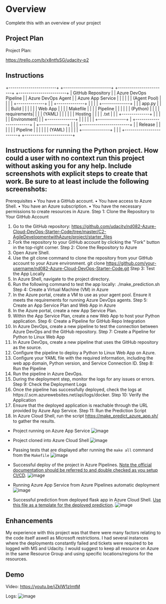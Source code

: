 # Overview

Complete this with an overview of your project

## Project Plan
Project Plan:

https://trello.com/b/x8ntfsSG/udacity-p2

## Instructions

+------------------------+    +------------------------+   +------------------------+   +------------------------+
|   GitHub Repository    |    | Azure DevOps Pipeline  |   | Azure DevOps Agent     |   | Azure App Service       |
|                        |    |                        |   |   (Agent Pool)         |   |                        |
|   +--------------+     |    |   +--------------+     |   |                        |   |   +--------------+     |
|   |  app.py      |     |    |   |   Build      |     |   |                        |   |   |   Web App    |     |
|   |  Makefile    |     |    |   |   Pipeline   |     |   |                        |   |   |   (Python)   |     |
|   |  requirements|     |    |   |   (YAML)     |     |   |                        |   |   |   Hosting    |     |
|   |  .txt        |     |    |   +--------------+     |   |                        |   |   |   Environment|     |
|   +--------------+     |    |                        |   |                        |   |   +--------------+     |
+------------------------+    |   +--------------+     |   |                        |   +------------------------+
                              |   |   Release    |     |   |                        |
                              |   |   Pipeline   |     |   |                        |
                              |   |   (YAML)     |     |   |                        |
                              |   +--------------+     |   |                        |
                              +------------------------+   +------------------------+

## Instructions for running the Python project.  How could a user with no context run this project without asking you for any help.  Include screenshots with explicit steps to create that work. Be sure to at least include the following screenshots:

Prerequisites
•	You have a GitHub account.
•	You have access to Azure Shell.
•	You have an Azure subscription.
•	You have the necessary permissions to create resources in Azure.
Step 1: Clone the Repository to Your GitHub Account
1.	Go to the GitHub repository: https://github.com/udacity/nd082-Azure-Cloud-DevOps-Starter-Code/tree/master/C2-AgileDevelopmentwithAzure/project/starter_files
2.	Fork the repository to your GitHub account by clicking the "Fork" button in the top-right corner.
Step 2: Clone the Repository to Azure
1.	Open Azure Shell.
2.	Use the git clone command to clone the repository from your GitHub account to your Azure environment.
git clone https://github.com/your-username/nd082-Azure-Cloud-DevOps-Starter-Code.git
Step 3: Test the App Locally
1.	In Azure Shell, navigate to the project directory.
2.	Run the following command to test the app locally:
./make_prediction.sh
Step 4: Create a Virtual Machine (VM) in Azure
1.	In the Azure portal, create a VM to use as your agent pool. Ensure it meets the requirements for running Azure DevOps agents.
Step 5: Create an App Service Plan and Web App in Azure
1.	In the Azure portal, create a new App Service Plan.
2.	Within the App Service Plan, create a new Web App to host your Python application.
Step 6: Create a Pipeline for GitHub Repo Integration
1.	In Azure DevOps, create a new pipeline to test the connection between Azure DevOps and the GitHub repository.
Step 7: Create a Pipeline for Python to Linux Web App
1.	In Azure DevOps, create a new pipeline that uses the GitHub repository as the source.
2.	Configure the pipeline to deploy a Python to Linux Web App on Azure.
3.	Configure your YAML file with the required information, including the web app domain, Python version, and Service Connection ID.
Step 8: Run the Pipeline
1.	Run the pipeline in Azure DevOps.
2.	During the deployment step, monitor the logs for any issues or errors.
Step 9: Check the Deployment Logs
1.	Once the pipeline has successfully deployed, check the logs at https://<app-name>.scm.azurewebsites.net/api/logs/docker.
Step 10: Verify the Application
1.	Ensure that the deployed application is reachable through the URL provided by Azure App Service.
Step 11: Run the Prediction Script
1.	In Azure Cloud Shell, run the script https://make_predict_azure_app.sh/ to gather the results.


* Project running on Azure App Service
![image](https://github.com/ulal002/flask-sklearn/assets/139964364/87c8b18c-2c2f-4dae-9669-fb5a5bca87d7)

* Project cloned into Azure Cloud Shell
![image](https://github.com/ulal002/flask-sklearn/assets/139964364/1a243242-9026-4d62-86ed-a77cf8ea598a)

* Passing tests that are displayed after running the `make all` command from the `Makefile`
![image](https://github.com/ulal002/flask-sklearn/assets/139964364/b583dbd4-824c-445f-a929-f5688f9c499e)

* Successful deploy of the project in Azure Pipelines.  [Note the official documentation should be referred to and double checked as you setup CI/CD](https://docs.microsoft.com/en-us/azure/devops/pipelines/ecosystems/python-webapp?view=azure-devops).
![image](https://github.com/ulal002/flask-sklearn/assets/139964364/c36ac66f-58c5-4bf3-b861-02871d0dac4e)

* Running Azure App Service from Azure Pipelines automatic deployment
![image](https://github.com/ulal002/flask-sklearn/assets/139964364/2c24b716-d33a-4265-b4a0-1016c5ba5755)

* Successful prediction from deployed flask app in Azure Cloud Shell.  [Use this file as a template for the deployed prediction](https://github.com/udacity/nd082-Azure-Cloud-DevOps-Starter-Code/blob/master/C2-AgileDevelopmentwithAzure/project/starter_files/flask-sklearn/make_predict_azure_app.sh).
![image](https://github.com/ulal002/flask-sklearn/assets/139964364/c033e5a3-0b1b-4c96-990e-c3621c4f29a8)



## Enhancements

My experience with this project was that there were many factors relating to the code itself aswell as Microsoft restrictions. I had several instances where the deployments constantly failed and tickets were required to be logged with MS and Udacity. I would suggest to keep all resource on Azure in the same Resource Group and using specific locations/regions for the resources. 

## Demo 

Video:
https://youtu.be/jZkIW1zImtM

Logs:
![image](https://github.com/ulal002/flask-sklearn/assets/139964364/e3df29b7-20a6-4187-9f1e-53918dcf0b67)


